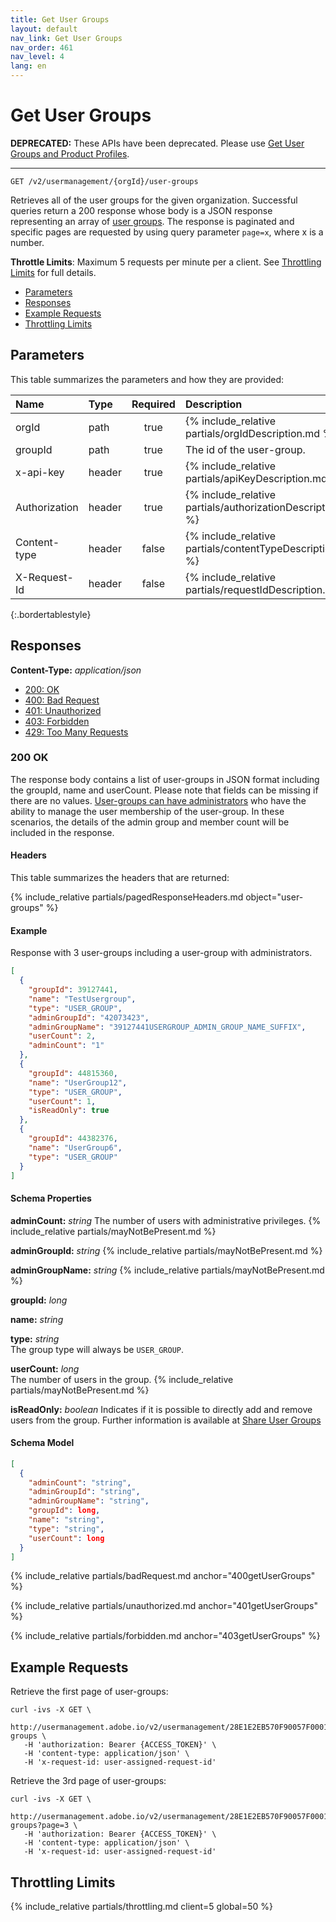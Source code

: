 ```yaml
---
title: Get User Groups
layout: default
nav_link: Get User Groups
nav_order: 461
nav_level: 4
lang: en
---
```

# <a name="getUserGroups" class="api-ref-title">Get User Groups</a>

**DEPRECATED:** These APIs have been deprecated. Please use [Get User Groups and Product Profiles](group.md).

<hr class="api-ref-rule">

```
GET /v2/usermanagement/{orgId}/user-groups
```

Retrieves all of the user groups for the given organization. Successful queries return a 200 response whose body is a JSON response representing an array of [user groups](glossary.md#usergroup). The response is paginated and specific pages are requested by using query parameter `page=x`, where x is a number.   

__Throttle Limits__: Maximum 5 requests per minute per a client. See [Throttling Limits](#getUserGroupsThrottle) for full details.

* [Parameters](#parameters)
* [Responses](#responses)
* [Example Requests](#exampleRequests)
* [Throttling Limits](#getUserGroupsThrottle)

## <a name="parameters" class="api-ref-subtitle">Parameters</a>

This table summarizes the parameters and how they are provided:

| Name | Type | Required | Description |
| :------ | :------ | :---: | :------ |
| orgId | path | true | {% include_relative partials/orgIdDescription.md %} |
| groupId | path | true | The id of the user-group. |
| x-api-key | header | true | {% include_relative partials/apiKeyDescription.md %} |
| Authorization | header | true | {% include_relative partials/authorizationDescription.md %} |
| Content-type | header | false | {% include_relative partials/contentTypeDescription.md %} |
| X-Request-Id | header | false | {% include_relative partials/requestIdDescription.md %} |
{:.bordertablestyle}

## <a name="responses" class="api-ref-subtitle">Responses</a>

__Content-Type:__ _application/json_

- [200: OK](#200getUserGroups)
- [400: Bad Request](#400getUserGroups)
- [401: Unauthorized](#401getUserGroups)
- [403: Forbidden](#403getUserGroups)
- [429: Too Many Requests](#getUserGroupsThrottle)

### <a name="200getUserGroups" class="api-ref-subtitle">200 OK</a>
The response body contains a list of user-groups in JSON format including the groupId, name and userCount. Please note that fields can be missing if there are no values. [User-groups can have administrators](glossary.md#usergroupAdmin) who have the ability to manage the user membership of the user-group. In these scenarios, the details of the admin group and member count will be included in the response. 

#### Headers

This table summarizes the headers that are returned:

{% include_relative partials/pagedResponseHeaders.md object="user-groups" %}

#### Example
Response with 3 user-groups including a user-group with administrators.
```json
[
  {
    "groupId": 39127441,
    "name": "TestUsergroup",
    "type": "USER_GROUP",
    "adminGroupId": "42073423",
    "adminGroupName": "39127441USERGROUP_ADMIN_GROUP_NAME_SUFFIX",
    "userCount": 2,
    "adminCount": "1"
  },
  {
    "groupId": 44815360,
    "name": "UserGroup12",
    "type": "USER_GROUP",
    "userCount": 1,
    "isReadOnly": true
  },
  {
    "groupId": 44382376,
    "name": "UserGroup6",
    "type": "USER_GROUP"
  }
]
```

#### Schema Properties

__adminCount:__ _string_ 
The number of users with administrative privileges. {% include_relative partials/mayNotBePresent.md %}

__adminGroupId:__ _string_ 
{% include_relative partials/mayNotBePresent.md %}

__adminGroupName:__ _string_ 
{% include_relative partials/mayNotBePresent.md %}

__groupId:__ _long_  

__name:__ _string_

__type:__ _string_  
The group type will always be `USER_GROUP`.

__userCount:__ _long_  
The number of users in the group. {% include_relative partials/mayNotBePresent.md %}

__isReadOnly:__ _boolean_
Indicates if it is possible to directly add and remove users from the group. Further information is available at [Share User Groups](https://www.adobe.com/go/user_group_share)

#### Schema Model

```json
[
  {
    "adminCount": "string",
    "adminGroupId": "string",
    "adminGroupName": "string",
    "groupId": long,
    "name": "string",
    "type": "string",
    "userCount": long
  }
]
```

{% include_relative partials/badRequest.md anchor="400getUserGroups" %}

{% include_relative partials/unauthorized.md anchor="401getUserGroups" %}

{% include_relative partials/forbidden.md anchor="403getUserGroups" %}

## <a name="exampleRequests" class="api-ref-subtitle">Example Requests</a>
Retrieve the first page of user-groups:
```
curl -ivs -X GET \
   http://usermanagement.adobe.io/v2/usermanagement/28E1E2EB570F90057F000101@AdobeOrg/user-groups \
   -H 'authorization: Bearer {ACCESS_TOKEN}' \
   -H 'content-type: application/json' \
   -H 'x-request-id: user-assigned-request-id'
```

Retrieve the 3rd page of user-groups:
```
curl -ivs -X GET \
   http://usermanagement.adobe.io/v2/usermanagement/28E1E2EB570F90057F000101@AdobeOrg/user-groups?page=3 \
   -H 'authorization: Bearer {ACCESS_TOKEN}' \
   -H 'content-type: application/json' \
   -H 'x-request-id: user-assigned-request-id'
```

## <a name="getUserGroupsThrottle" class="api-ref-subtitle">Throttling Limits</a>

{% include_relative partials/throttling.md client=5 global=50 %}
